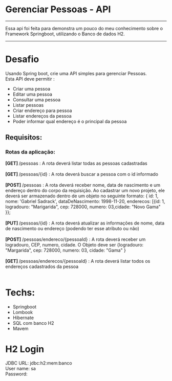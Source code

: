 ﻿# Gerenciar Pessoas - API
<hr>

Essa api foi feita para demonstra um pouco do meu 
conhecimento sobre o Framework Springboot, utilizando o Banco de dados H2.

<hr>

# Desafio
Usando Spring boot, crie uma API simples para gerenciar Pessoas.<br>
Esta API deve permitir :

- Criar uma pessoa
- Editar uma pessoa
- Consultar uma pessoa
- Listar pessoas
- Criar endereço para pessoa
- Listar endereços da pessoa
- Poder informar qual endereço é o principal da pessoa  


## Requisitos:
### Rotas da aplicação:
<b>[GET] </b> /pessoas : A rota deverá listar todas as pessoas cadastradas<br><br>
<b>[GET] </b> /pessoas/{id} : A rota deverá buscar a pessoa com o id informado<br><br>
<b>[POST] </b> /pessoas :  A rota deverá receber nome, data de nascimento e um endereço dentro do corpo da requisição. Ao cadastrar um novo projeto, ele deverá ser armazenado dentro de um objeto no seguinte formato: { id: 1, nome: 'Gabriel Sadrack', dataDeNascimento: 1998-11-20, enderecos: [{id: 1, logradouro: "Marigarida", cep: 728000, numero: 03,cidade: "Novo Gama" }};<br><br>
<b>[PUT] </b> /pessoas/{id} : A rota deverá atualizar as informações de nome, data de nascimento ou endereço (podendo ter esse atributo ou não) <br><br>
<b>[POST] </b> /pessoas/endereco/{pessoaId} :  A rota deverá receber um logradouro, CEP, numero, cidade. O Objeto deve ser {logradouro: "Margarida", cep: 728000, numero: 03, cidade: "Gama" }<br><br>
<b>[GET] </b> /pessoas/enderecos/{pessoaId} : A rota deverá listar todos os endereços cadastrados da pessoa<br><br>

# Techs:
- Springboot
- Lombook
- Hibernate
- SQL com banco H2
- Mavem

# H2 Login
JDBC URL: jdbc:h2:mem:banco<br>
User name: sa<br>
Password: <br>
